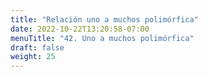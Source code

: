 ```yaml
---
title: "Relación uno a muchos polimórfica"
date: 2022-10-22T13:20:58-07:00
menuTitle: "42. Uno a muchos polimórfica"
draft: false
weight: 25
---
```



